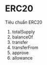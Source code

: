 # ERC20
Tiêu chuẩn ERC20
1. totalSupply
2. balanceOf
3. transfer
4. transferFrom
5. approve
6. allowance

